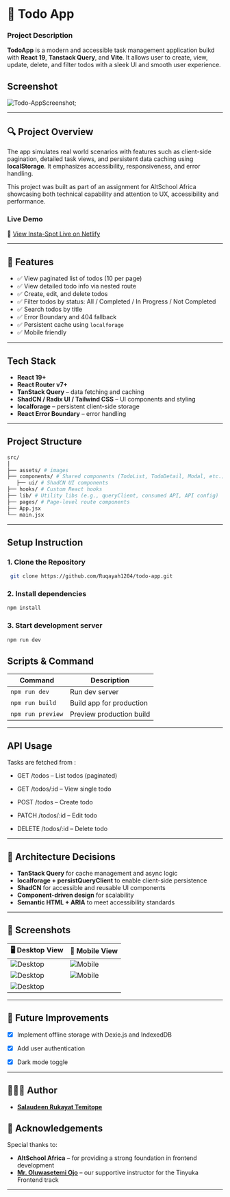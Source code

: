 # 📝 Todo App 

### Project Description

**TodoApp** is a modern and accessible task management application buikd with **React 19**, **Tanstack Query**, and **Vite**. It allows user to create, view, update, delete, and filter todos with a sleek UI and smooth user experience.

## Screenshot
![Todo-AppScreenshot](./src/assets/screenshot-1.png);

---

## 🔍 Project Overview

The app simulates real world scenarios with features such as client-side pagination, detailed task views, and persistent data caching using **localStorage**. It emphasizes accessibility, responsiveness, and error handling. 

This project was built as part of an assignment for AltSchool Africa showcasing both technical capability and attention to UX, accessibility and performance.

### Live Demo

🔗 [View Insta-Spot Live on Netlify]()

---

## 🚀 Features

- ✅ View paginated list of todos (10 per page)
- ✅ View detailed todo info via nested route
- ✅ Create, edit, and delete todos
- ✅ Filter todos by status: All / Completed / In Progress / Not Completed
- ✅ Search todos by title
- ✅ Error Boundary and 404 fallback
- ✅ Persistent cache using `localforage`
- ✅ Mobile friendly

---

## Tech Stack

- **React 19+**
- **React Router v7+**
- **TanStack Query** – data fetching and caching
- **ShadCN / Radix UI / Tailwind CSS** – UI components and styling
- **localforage** – persistent client-side storage
- **React Error Boundary** – error handling

---

## Project Structure

```bash
src/
│
├── assets/ # images
├── components/ # Shared components (TodoList, TodoDetail, Modal, etc.)
   ├── ui/ # ShadCN UI components
├── hooks/ # Custom React hooks
├── lib/ # Utility libs (e.g., queryClient, consumed API, API config)
├── pages/ # Page-level route components
├── App.jsx
└── main.jsx

```
---

## Setup Instruction

### 1. Clone the Repository

```bash
 git clone https://github.com/Ruqayah1204/todo-app.git

```

### 2. Install dependencies

```bash
npm install

```
### 3. Start development server

```bash
npm run dev

```

## Scripts & Command

| Command           | Description              |
| ----------------- | ------------------------ |
| `npm run dev`     | Run dev server           |
| `npm run build`   | Build app for production |
| `npm run preview` | Preview production build |

---

## API Usage

Tasks are fetched from :

- GET /todos – List todos (paginated)
+ GET /todos/:id – View single todo
- POST /todos – Create todo
+ PATCH /todos/:id – Edit todo
- DELETE /todos/:id – Delete todo


---

## 🧠 Architecture Decisions

- **TanStack Query** for cache management and async logic
- **localforage + persistQueryClient** to enable client-side persistence
- **ShadCN** for accessible and reusable UI components
- **Component-driven design** for scalability
- **Semantic HTML + ARIA** to meet accessibility standards

---

## 📸 Screenshots

| 🖥️ Desktop View                  | 📱 Mobile View                 |
| -------------------------------- | ------------------------------ |
| ![Desktop](./src/assets/screenshot-1.png) | ![Mobile](./src/assets/screenshot-2.png) |
| ![Desktop](./src/assets/screenshot-4.png) | ![Mobile](./src/assets/screenshot-3.png) |
| ![Desktop](./src/assets/screenshot-5.png) |  


---

## 🌱 Future Improvements

- [x] Implement offline storage with Dexie.js and IndexedDB
- [x] Add user authentication
- [x] Dark mode toggle


---

## 👨🏽‍💻 Author

- **[Salaudeen Rukayat Temitope](https://github.com/Ruqayah1204)**


## 🙏 Acknowledgements

Special thanks to:

- **AltSchool Africa** – for providing a strong foundation in frontend development
- **[Mr. Oluwasetemi Ojo](https://github.com/Oluwasetemi)** – our supportive instructor for the Tinyuka Frontend track

---
